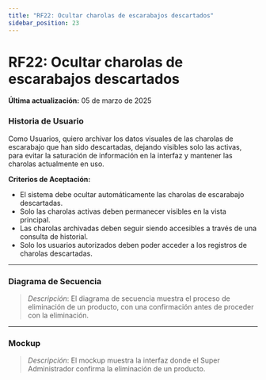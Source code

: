 ```yaml
---
title: "RF22: Ocultar charolas de escarabajos descartados"  
sidebar_position: 23
---
```


# RF22: Ocultar charolas de escarabajos descartados

**Última actualización:** 05 de marzo de 2025

### Historia de Usuario
Como Usuarios, quiero archivar los datos visuales de las charolas de escarabajo que han sido descartadas, dejando visibles solo las activas, para evitar la saturación de información en la interfaz y mantener las charolas actualmente en uso.

  **Criterios de Aceptación:**
  - El sistema debe ocultar automáticamente las charolas de escarabajo descartadas.
  - Solo las charolas activas deben permanecer visibles en la vista principal.
  - Las charolas archivadas deben seguir siendo accesibles a través de una consulta de historial.
  - Solo los usuarios autorizados deben poder acceder a los registros de charolas descartadas.

---

### Diagrama de Secuencia

> *Descripción*: El diagrama de secuencia muestra el proceso de eliminación de un producto, con una confirmación antes de proceder con la eliminación.

---

### Mockup

> *Descripción*: El mockup muestra la interfaz donde el Super Administrador confirma la eliminación de un producto.
